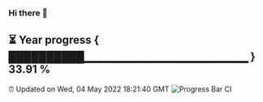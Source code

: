 ### Hi there 👋
⏳ Year progress { ██████████▁▁▁▁▁▁▁▁▁▁▁▁▁▁▁▁▁▁▁▁ } 33.91 %
---
⏰ Updated on Wed, 04 May 2022 18:21:40 GMT
![Progress Bar CI](https://github.com/liununu/liununu/workflows/Progress%20Bar%20CI/badge.svg)

